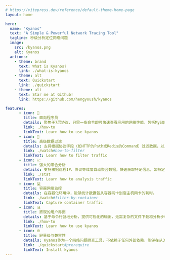 ```yaml
---
# https://vitepress.dev/reference/default-theme-home-page
layout: home

hero:
  name: "Kyanos"
  text: "A Simple & Powerful Network Tracing Tool"
  tagline: 秒级分析定位网络问题
  image:
    src: /kyanos.png
    alt: Kyanos
  actions:
    - theme: brand
      text: What is Kyanos?
      link: ./what-is-kyanos
    - theme: alt
      text: Quickstart
      link: ./quickstart
    - theme: alt
      text: Star me at Github!
      link: https://github.com/hengyoush/kyanos

features:
      - icon: 🚀
        title: 面向程序员
        details: 聚焦于7层协议，只需一条命令即可快速查看应用的网络性能，包括MySQL、Redis等常用服务的网络延迟和数据传输大小
        link: ./how-to
        linkText: Learn how to use kyanos
      - icon: 🎯️
        title: 高级数据过滤
        details: 支持根据协议字段（如HTTP的Path或Redis的Command）过滤数据，以及根据进程PID、容器ID、K8s Pod名称等多维度筛选数据，提供更精确的问题定位。
        link: ./watch#how-to-filter
        linkText: Learn how to filter traffic
      - icon: 📈️
        title: 强大的聚合分析
        details: 支持根据远程IP、协议等维度自动聚合数据，快速获取特定信息，如特定IP的HTTP路径耗时情况。
        link: ./stat
        linkText: Learn how to analysis traffic
      - icon: 💻️
        title: 容器网络监控
        details: 在容器化环境中，能够统计数据包从容器网卡到宿主机网卡的耗时。
        link: ./watch#filter-by-container
        linkText: Capture container traffic
      - icon: 📊️
        title: 直观的用户界面
        details: 基于命令行就地分析，提供可视化的输出，无需复杂的文件下载和分析步骤。
        link: ./how-to
        linkText: Learn how to use kyanos
      - icon: 🌐️
        title: 轻量级与兼容性
        details: Kyanos作为一个网络问题排查工具，不依赖于任何外部依赖，能够在从3.10版本到最新版本的内核上运行
        link: ./quickstart#prerequire
        linkText: Install kyanos
---
```


